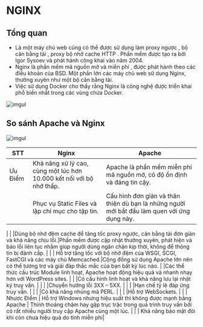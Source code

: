 # NGINX
## Tổng quan
- Là một máy chủ web cũng có thể được sử dụng làm proxy ngược , bộ cân bằng tải , proxy bộ nhớ cache HTTP . Phần mềm được tạo ra bởi Igor Sysoev và phát hành công khai vào năm 2004.  
- Nginx là phần mềm mã nguồn mở và miễn phí , được phát hành theo các điều khoản của BSD. Một phần lớn các máy chủ web sử dụng Nginx, thường xuyên như một bộ cân bằng tải.
- Việc sử dụng Docker cho thấy rằng Nginx là công nghệ được triển khai phổ biến nhất trong các vùng chứa Docker.

![imgul](https://news.cloud365.vn/wp-content/uploads/2020/01/what-is-nginx.png)

## So sánh Apache và Nginx


![imgul](https://blog.kdata.vn/wp-content/uploads/2020/10/web-server-apache-va-nginx-la-gi-so-sanh-uu-nhuoc-diem-cai-nao-tot-6.jpg)

| STT | Nginx | Apache |
|-----|------------|------------|
| Ưu Điểm | Khả năng xử lý cao, cùng một lúc hơn 10.000 kết nối với bộ nhớ thấp.| Apache là phần mềm miễn phí mã nguồn mở, có độ ổn định và đáng tin cậy. |
|  |Phục vụ Static Files và lập chỉ mục cho tập tin.| Cấu hình đơn giản và thân thiện dù bạn là những người mới bắt đầu làm quen với ứng dụng này.
|
|  |Dùng bộ nhớ đệm cache để tăng tốc proxy ngược, cân bằng tải đơn giản và khả năng chịu lỗi.|Phần mềm được cập nhật thường xuyên, phát hiện và báo lỗi liên tục nhằm giúp người dùng ngăn chặn kịp thời, không để thông tin bị đánh cắp.
| 
|  | Hỗ trợ tăng tốc với bộ nhớ đệm của WSGI, SCGI, FastCGI và các máy chủ Memcached.|Cộng đồng sử dụng Apache lớn nên có thể tương trợ và giải đáp thắc mắc của bạn bất kỳ lúc nào.
| |Các thể thức cấu trúc Module linh hoạt, Apache hoạt động hiệu quả và nhanh nhạy hơn với WordPress sites.  |
|  |Có cấu hình linh hoạt và khả năng lưu lại nhật ký truy vấn.
 |  |
|  |Chuyển hướng lỗi 3XX – 5XX.
 |  |
|  |Hạn chế tỷ lệ đáp ứng truy vấn.
 |  |
|  |Có khả năng nhúng mã PERL.
 |  |
|  |Hỗ trợ WebSockets.
 |  |
| Nhược Điểm | Hỗ trợ Windows nhưng hiệu suất thì không được mạnh bằng Apache | Thỉnh thoảng chậm hay gặp trục trặc trong quá trình truy vấn bởi có rất nhiều người truy cập Apache cùng một lúc.
|   |  | Khả năng bảo mật đôi khi còn chưa hiệu quả do tính miễn phí|